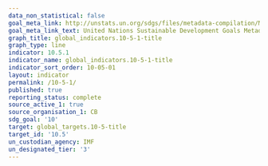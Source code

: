 ```yaml
---
data_non_statistical: false
goal_meta_link: http://unstats.un.org/sdgs/files/metadata-compilation/Metadata-Goal-10.pdf
goal_meta_link_text: United Nations Sustainable Development Goals Metadata (pdf 564kB)
graph_title: global_indicators.10-5-1-title
graph_type: line
indicator: 10.5.1
indicator_name: global_indicators.10-5-1-title
indicator_sort_order: 10-05-01
layout: indicator
permalink: /10-5-1/
published: true
reporting_status: complete
source_active_1: true
source_organisation_1: CB
sdg_goal: '10'
target: global_targets.10-5-title
target_id: '10.5'
un_custodian_agency: IMF
un_designated_tier: '3'
---
```

